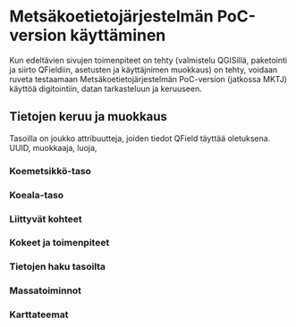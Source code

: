 # Metsäkoetietojärjestelmän PoC-version käyttäminen

Kun edeltävien sivujen toimenpiteet on tehty (valmistelu QGISillä, paketointi ja siirto QFieldiin, asetusten ja käyttäjnimen muokkaus) on tehty, voidaan ruveta testaamaan Metsäkoetietojärjestelmän PoC-version (jatkossa MKTJ) käyttöä digitointiin, datan tarkasteluun ja keruuseen.

## Tietojen keruu ja muokkaus

Tasoilla on joukko attribuutteja, joiden tiedot QField täyttää oletuksena. UUID, muokkaaja, luoja, 

### Koemetsikkö-taso

### Koeala-taso

### Liittyvät kohteet

### Kokeet ja toimenpiteet


### Tietojen haku tasoilta

### Massatoiminnot


### Karttateemat

